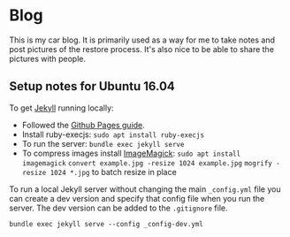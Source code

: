 # Blog

This is my car blog.  It is primarily used as a way for me to take notes and post pictures of the restore process.  It's also nice to be able to share the pictures with people.  

## Setup notes for Ubuntu 16.04

To get [Jekyll](http://jekyllrb.com/) running locally:

* Followed the [Github Pages guide](https://help.github.com/articles/setting-up-your-github-pages-site-locally-with-jekyll/).
* Install ruby-execjs: `sudo apt install ruby-execjs`
* To run the server:
`bundle exec jekyll serve`
* To compress images install [ImageMagick](http://www.imagemagick.org):
`sudo apt install imagemagick`
`convert example.jpg -resize 1024 example.jpg`
`mogrify -resize 1024 *.jpg` to batch resize in place

To run a local Jekyll server without changing the main `_config.yml` file you can create a dev version and specify that config file when you run the server.  The dev version can be added to the `.gitignore` file.

`bundle exec jekyll serve --config _config-dev.yml`
